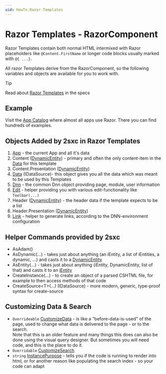 ```yaml
---
uid: HowTo.Razor.Templates
---
```

# Razor Templates - RazorComponent

Razor Templates contain both normal HTML intermixed with Razor placeholders like `@Content.FirstName` or longer code blocks usually marked with `@{ ...}`.

All razor Templates derive from the RazorComponent, so the following variables and objects are available for you to work with.

> [!TIP]
> Read about [Razor Templates](xref:Specs.Cms.Templates.Razor) in the specs

## Example
Visit the [App Catalog](xref:AppsCatalog) where almost all apps use Razor. There you can find hundreds of examples. 


## Objects Added by 2sxc in Razor Templates

1. [App](xref:HowTo.DynamicCode.App) - the current App and all it's data
1. Content ([DynamicEntity](xref:HowTo.DynamicCode.Entity)) - primary and often the only content-item in the [Data](xref:HowTo.DynamicCode.Data) for this template
1. Content.Presentation ([DynamicEntity](xref:HowTo.DynamicCode.Entity))
1. [Data](xref:HowTo.DynamicCode.Data) (IDataSource)- this object gives you all the data which was meant to be used by this Templates
1. [Dnn](xref:HowTo.DynamicCode.Dnn) - the common Dnn object providing page, module, user information
1. [Edit](xref:HowTo.Razor.Edit) - helper providing you with various edit-functionality like `Toolbar(...)`
1. Header ([DynamicEntity](xref:HowTo.DynamicCode.Entity)) - the header data if the template expects to be a list
1. Header.Presentation ([DynamicEntity](xref:HowTo.DynamicCode.Entity))
1. [Link](xref:HowTo.DynamicCode.Link) - helper to generate links, according to the DNN-environment configuration

## Helper Commands provided by 2sxc

* AsAdam()
* AsDynamic(...) - takes just about anything (an iEntity, a list of iEntities, a dynamic, ...) and casts it to a [DynamicEntity](xref:HowTo.DynamicCode.Entity)
* AsEntity(...) - takes just about anything (iEntity, DynamicEntity, list of that) and casts it to an [iEntity](xref:HowTo.DynamicCode.Entity)
* CreateInstance(...) - to create an object of a parsed CSHTML file, for example to then access methods of that code
* CreateSource\<T\>(...) (IDataSource) - more modern, generic, type-proof syntax for create-source

## Customizing Data & Search

* `Overrideable` [CustomizeData](xref:HowTo.Razor.CustomizeData) - is like a "before-data-is-used" of the page, used to change what data is delivered to the page - or to the search.  
  Note that this is an older feature and many things this does can also be done using the visual query designer. But sometimes you will need code, and this is the place to do it.
* `Overridable` [CustomizeSearch](xref:HowTo.Razor.CustomizeSearch)
* `string` [InstancePurpose](xref:HowTo.Razor.Purpose) - tells you if the code is running to render into html, or for another reason like populating the search index - so your code can adapt

